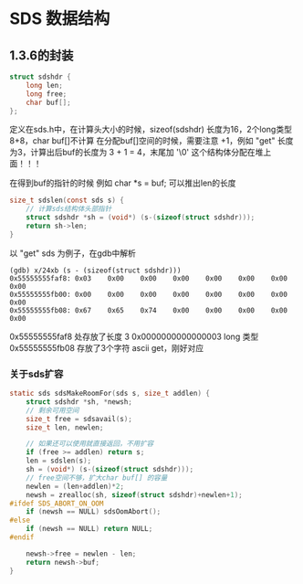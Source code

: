 # SDS 数据结构

## 1.3.6的封装
```c
struct sdshdr {
    long len;
    long free;
    char buf[];
};
```
定义在sds.h中，在计算头大小的时候，sizeof(sdshdr) 长度为16，2个long类型 8+8，char buf[]不计算
在分配buf[]空间的时候，需要注意 +1，例如 "get" 长度为3，计算出后buf的长度为 3 + 1 = 4，末尾加 '\0'
这个结构体分配在堆上面！！！

在得到buf的指针的时候 例如 char *s = buf;
可以推出len的长度

```c
size_t sdslen(const sds s) {
    // 计算sds结构体头部指针
    struct sdshdr *sh = (void*) (s-(sizeof(struct sdshdr)));
    return sh->len;
}
```
以 "get" sds 为例子，在gdb中解析
```shell
(gdb) x/24xb (s - (sizeof(struct sdshdr)))
0x55555555faf8: 0x03    0x00    0x00    0x00    0x00    0x00    0x00    0x00
0x55555555fb00: 0x00    0x00    0x00    0x00    0x00    0x00    0x00    0x00
0x55555555fb08: 0x67    0x65    0x74    0x00    0x00    0x00    0x00    0x00
```
0x55555555faf8 处存放了长度 3 0x0000000000000003 long 类型
0x55555555fb08 存放了3个字符 ascii get，刚好对应

### 关于sds扩容
```c
static sds sdsMakeRoomFor(sds s, size_t addlen) {
    struct sdshdr *sh, *newsh;
    // 剩余可用空间
    size_t free = sdsavail(s);
    size_t len, newlen;

    // 如果还可以使用就直接返回，不用扩容
    if (free >= addlen) return s;
    len = sdslen(s);
    sh = (void*) (s-(sizeof(struct sdshdr)));
    // free空间不够，扩大char buf[] 的容量
    newlen = (len+addlen)*2;
    newsh = zrealloc(sh, sizeof(struct sdshdr)+newlen+1);
#ifdef SDS_ABORT_ON_OOM
    if (newsh == NULL) sdsOomAbort();
#else
    if (newsh == NULL) return NULL;
#endif

    newsh->free = newlen - len;
    return newsh->buf;
}
```